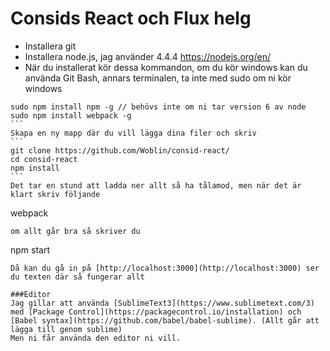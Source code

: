 # Consids React och Flux helg

- Installera git
- Installera node.js, jag använder 4.4.4 https://nodejs.org/en/
- När du installerat kör dessa kommandon, om du kör windows kan du använda Git Bash, annars terminalen, ta inte med sudo om ni kör windows

````
sudo npm install npm -g // behövs inte om ni tar version 6 av node
sudo npm install webpack -g
```
Skapa en ny mapp där du vill lägga dina filer och skriv
```
git clone https://github.com/Woblin/consid-react/
cd consid-react
npm install
```
Det tar en stund att ladda ner allt så ha tålamod, men när det är klart skriv följande
````
webpack
```
om allt går bra så skriver du
```
npm start
```
Då kan du gå in på [http://localhost:3000](http://localhost:3000) ser du texten där så fungerar allt

###Editor
Jag gillar att använda [SublimeText3](https://www.sublimetext.com/3) med [Package Control](https://packagecontrol.io/installation) och [Babel syntax](https://github.com/babel/babel-sublime). (Allt går att lägga till genom sublime)
Men ni får använda den editor ni vill.
